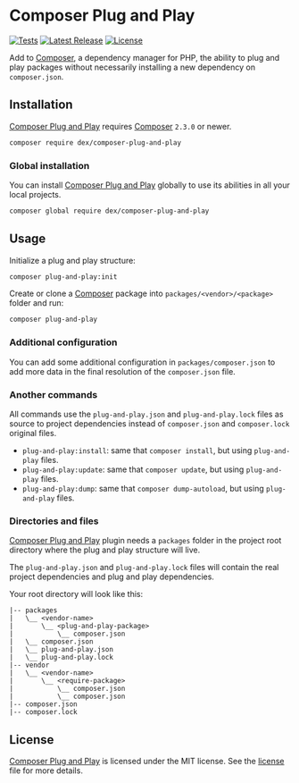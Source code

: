# Composer Plug and Play

<a href="https://github.com/edersoares/composer-plug-and-play/actions"><img src="https://github.com/edersoares/composer-plug-and-play/workflows/tests/badge.svg" alt="Tests" /></a>
<a href="https://github.com/edersoares/composer-plug-and-play/releases"><img src="https://img.shields.io/github/release/edersoares/composer-plug-and-play.svg?label=latest%20release" alt="Latest Release" /></a>
<a href="https://github.com/edersoares/composer-plug-and-play/blob/master/LICENSE"><img src="https://img.shields.io/github/license/edersoares/composer-plug-and-play" alt="License" /></a>

Add to [Composer](https://getcomposer.org/), a dependency manager for PHP, the ability to plug and play packages without
necessarily installing a new dependency on `composer.json`.

## Installation

[Composer Plug and Play](https://github.com/edersoares/composer-plug-and-play/) requires [Composer](https://getcomposer.org/)
`2.3.0` or newer.

```bash
composer require dex/composer-plug-and-play
```

### Global installation

You can install [Composer Plug and Play](https://github.com/edersoares/composer-plug-and-play/) globally to use its
abilities in all your local projects.

```bash
composer global require dex/composer-plug-and-play
```

## Usage

Initialize a plug and play structure:

```bash
composer plug-and-play:init
```

Create or clone a [Composer](https://getcomposer.org/) package into `packages/<vendor>/<package>` folder and run:

```bash
composer plug-and-play
```

### Additional configuration

You can add some additional configuration in `packages/composer.json` to add more data in the final resolution of the 
`composer.json` file.

### Another commands

All commands use the `plug-and-play.json` and `plug-and-play.lock` files as source to project dependencies instead of 
`composer.json` and `composer.lock` original files.

- `plug-and-play:install`: same that `composer install`, but using `plug-and-play` files.
- `plug-and-play:update`: same that `composer update`, but using `plug-and-play` files.
- `plug-and-play:dump`: same that `composer dump-autoload`, but using `plug-and-play` files.

### Directories and files

[Composer Plug and Play](https://github.com/edersoares/composer-plug-and-play/) plugin needs a `packages` folder in 
the project root directory where the plug and play structure will live.

The `plug-and-play.json` and `plug-and-play.lock` files will contain the real project dependencies and plug and play 
dependencies.

Your root directory will look like this:

```
|-- packages 
|   \__ <vendor-name>
|       \__ <plug-and-play-package>
|           \__ composer.json
|   \__ composer.json
|   \__ plug-and-play.json
|   \__ plug-and-play.lock
|-- vendor
|   \__ <vendor-name>
|       \__ <require-package>
|           \__ composer.json
|           \__ composer.json
|-- composer.json
|-- composer.lock
```

## License

[Composer Plug and Play](https://github.com/edersoares/composer-plug-and-play/) is licensed under the MIT license.
See the [license](https://github.com/edersoares/composer-plug-and-play/blob/master/LICENSE) file for more details.
